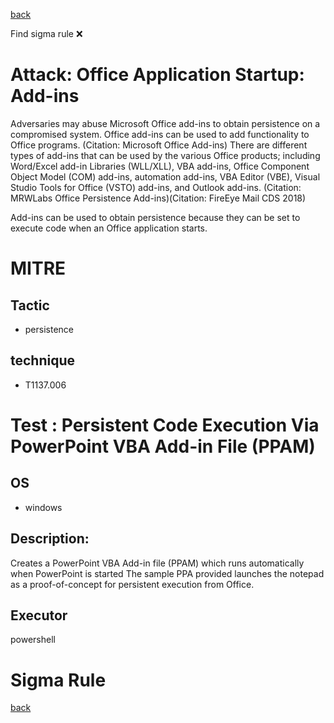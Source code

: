 
[back](../index.md)

Find sigma rule :x: 

# Attack: Office Application Startup: Add-ins 

Adversaries may abuse Microsoft Office add-ins to obtain persistence on a compromised system. Office add-ins can be used to add functionality to Office programs. (Citation: Microsoft Office Add-ins) There are different types of add-ins that can be used by the various Office products; including Word/Excel add-in Libraries (WLL/XLL), VBA add-ins, Office Component Object Model (COM) add-ins, automation add-ins, VBA Editor (VBE), Visual Studio Tools for Office (VSTO) add-ins, and Outlook add-ins. (Citation: MRWLabs Office Persistence Add-ins)(Citation: FireEye Mail CDS 2018)

Add-ins can be used to obtain persistence because they can be set to execute code when an Office application starts. 

# MITRE
## Tactic
  - persistence


## technique
  - T1137.006


# Test : Persistent Code Execution Via PowerPoint VBA Add-in File (PPAM)
## OS
  - windows


## Description:
Creates a PowerPoint VBA Add-in file (PPAM) which runs automatically when PowerPoint is started
The sample PPA provided launches the notepad as a proof-of-concept for persistent execution from Office.


## Executor
powershell

# Sigma Rule


[back](../index.md)
